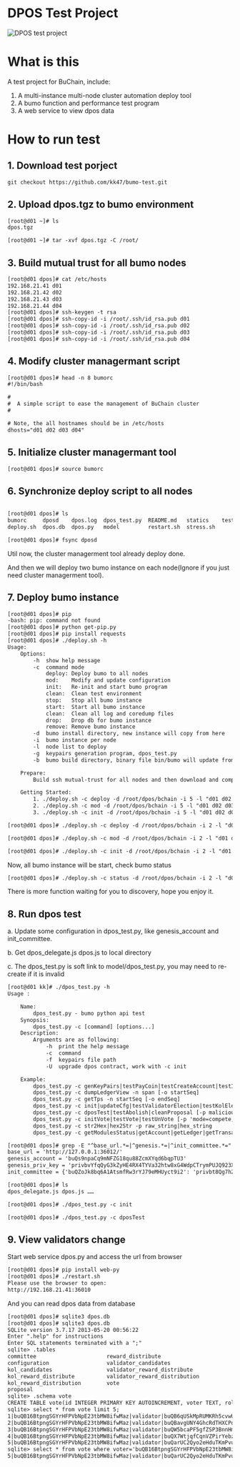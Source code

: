 
# DPOS Test Project

![DPOS test project](statics/images/dpos-test.png)

# What is this

A test project for BuChain, include:

1. A multi-instance multi-node cluster automation deploy tool
2. A bumo function and performance test program
3. A web service to view dpos data

# How to run test

## 1. Download test porject

```txt
git checkout https://github.com/kk47/bumo-test.git
```

## 2. Upload dpos.tgz to bumo environment

```txt
[root@d01 ~]# ls
dpos.tgz

[root@d01 ~]# tar -xvf dpos.tgz -C /root/
```

## 3. Build mutual trust for all bumo nodes

```txt
[root@d01 dpos]# cat /etc/hosts
192.168.21.41 d01
192.168.21.42 d02
192.168.21.43 d03
192.168.21.44 d04
[root@d01 dpos]# ssh-keygen -t rsa
[root@d01 dpos]# ssh-copy-id -i /root/.ssh/id_rsa.pub d01
[root@d01 dpos]# ssh-copy-id -i /root/.ssh/id_rsa.pub d02
[root@d01 dpos]# ssh-copy-id -i /root/.ssh/id_rsa.pub d03
[root@d01 dpos]# ssh-copy-id -i /root/.ssh/id_rsa.pub d04
```

## 4. Modify cluster managermant script

```txt
[root@d01 dpos]# head -n 8 bumorc
#!/bin/bash

#
#  A simple script to ease the management of BuChain cluster
#

# Note, the all hostnames should be in /etc/hosts
dhosts="d01 d02 d03 d04"
```

## 5. Initialize cluster managermant tool

```txt
[root@d01 dpos]# source bumorc
```

## 6. Synchronize deploy script to all nodes

```txt

[root@d01 dpos]# ls
bumorc     dposd    dpos.log  dpos_test.py  README.md   statics    test.cfg
deploy.sh  dpos.db  dpos.py   model         restart.sh  stress.sh

[root@d01 dpos]# fsync dposd
```

Util now, the cluster managerment tool already deploy done.

And then we will deploy two bumo instance on each node(Ignore if you just need cluster managerment tool).

## 7. Deploy bumo instance

```txt
[root@d01 dpos]# pip
-bash: pip: command not found
[root@d01 dpos]# python get-pip.py
[root@d01 dpos]# pip install requests
[root@d01 dpos]# ./deploy.sh -h
Usage:
    Options:
        -h  show help message
        -c  command mode
            deploy: Deploy bumo to all nodes
            mod:    Modify and update configuration
            init:   Re-init and start bumo program
            clean:  Clean test environment
            stop:   Stop all bumo instance
            start:  Start all bumo instance
            clean:  Clean all log and coredump files
            drop:   Drop db for bumo instance
            remove: Remove bumo instance
        -d  bumo install directory, new instance will copy from here
        -i  bumo instance per node
        -l  node list to deploy
        -g  keypairs generation program, dpos_test.py
        -b  bumo build directory, binary file bin/bumo will update from here

    Prepare:
        Build ssh mutual-trust for all nodes and then download and compile bumo program.

    Getting Started:
        1. ./deploy.sh -c deploy -d /root/dpos/bchain -i 5 -l "d01 d02 d03"
        2. ./deploy.sh -c mod -d /root/dpos/bchain -i 5 -l "d01 d02 d03" -g "/root/dpos/dpos_test.py"
        3. ./deploy.sh -c init -d /root/dpos/bchain -i 5 -l "d01 d02 d03" -b "/root/dpos/bumo-1.3.0"

[root@d01 dpos]# ./deploy.sh -c deploy -d /root/dpos/bchain -i 2 -l "d01 d02 d03 d04"

[root@d01 dpos]# ./deploy.sh -c mod -d /root/dpos/bchain -i 2 -l "d01 d02 d03 d04"

[root@d01 dpos]# ./deploy.sh -c init -d /root/dpos/bchain -i 2 -l "d01 d02 d03 d04"
```

Now, all bumo instance will be start, check bumo status

```txt
[root@d01 dpos]# ./deploy.sh -c status -d /root/dpos/bchain -i 2 -l "d01 d02 d03 d04"
```

There is more function waiting for you to discovery, hope you enjoy it.

## 8. Run dpos test

a. Update some configuration in dpos_test.py, like genesis_account and init_committee.

b. Get dpos_delegate.js dpos.js to local directory

c. The dpos_test.py is soft link to model/dpos_test.py, you may need to re-create if it is invalid
```txt
[root@d01 kk]# ./dpos_test.py -h
Usage :

    Name:
        dpos_test.py - bumo python api test
    Synopsis:
        dpos_test.py -c [command] [options...]
    Description:
        Arguments are as following:
            -h  print the help message
            -c  command
            -f  keypairs file path
            -U  upgrade dpos contract, work with -c init

    Example:
        dpos_test.py -c genKeyPairs|testPayCoin|testCreateAccount|testIssueAsset -n number [-o numOpPerTx] [-s startNonce] [-f keypairs]
        dpos_test.py -c dumpLedgerView -n span [-o startSeq]
        dpos_test.py -c getTps -n startSeq [-o endSeq]
        dpos_test.py -c init|updateCfg|testValidatorElection|testKolElection|testCommittee [-f keypairs] [-U] [-p key=value]
        dpos_test.py -c dposTest|testAbolish|cleanProposal [-p malicious|item,operate,address]
        dpos_test.py -c initVote|testVote|testUnVote [-p 'mode=compete,voter_num=5,candidate_num=5']
        dpos_test.py -c str2Hex|hex2Str -p raw_string|hex_string
        dpos_test.py -c getModulesStatus|getAccount|getLedger|getTransactionHistory|list

[root@d01 dpos]# grep -E "^base_url.*=|^genesis.*=|^init_committee.*=" dpos_test.py
base_url = 'http://127.0.0.1:36012/'
genesis_account = 'buQs9npaCq9mNFZG18qu88ZcmXYqd6bqpTU3'
genesis_priv_key = 'privbvYfqQyG3kZyHE4RX4TYVa32htw8xG4WdpCTrymPUJQ923XkKVbM'
init_committee = {'buQZoJk8bq6A1AtsmfRw3rYJ79eMHUyct9i2': 'privbt8Qg7h2YDDZqMRTuTG34SMzNXREdm8UQUtBpVDHk6e5xA54GTZ2',

[root@d01 dpos]# ls
dpos_delegate.js dpos.js ……

[root@d01 dpos]# ./dpos_test.py -c init

[root@d01 dpos]# ./dpos_test.py -c dposTest

```

## 9. View validators change

Start web service dpos.py and access the url from browser

```txt
[root@d01 dpos]# pip install web-py
[root@d01 dpos]# ./restart.sh
Please use the browser to open:
http://192.168.21.41:36010
```

And you can read dpos data from database

```txt
[root@d01 dpos]# sqlite3 dpos.db 
[root@d01 dpos]# sqlite3 dpos.db 
SQLite version 3.7.17 2013-05-20 00:56:22
Enter ".help" for instructions
Enter SQL statements terminated with a ";"
sqlite> .tables
committee                      reward_distribute            
configuration                  validator_candidates         
kol_candidates                 validator_reward_distribute  
kol_reward_distribute          validator_reward_distribution
kol_reward_distribution        vote                         
proposal                     
sqlite> .schema vote
CREATE TABLE vote(id INTEGER PRIMARY KEY AUTOINCREMENT, voter TEXT, role TEXT, candidate TEXT, amount INT);
sqlite> select * from vote limit 5;
1|buQB16BtpngSGYrHFPVbNpE23tbMW8ifwMaz|validator|buQB6qUSkMpRUMKRh5cvwUeJF5ktXwY3NyWh|5000000000
2|buQB16BtpngSGYrHFPVbNpE23tbMW8ifwMaz|validator|buQBavgUNY4GhcRdTHXCPquUY2ZPK4zgmZab|7000000000
3|buQB16BtpngSGYrHFPVbNpE23tbMW8ifwMaz|validator|buQW5bcaPF5gfZSP3BnnHmuA69EmBvrV6iWa|12000000000
4|buQB16BtpngSGYrHFPVbNpE23tbMW8ifwMaz|validator|buQX7WtjqfCqnVZPirYebzdg62uSp58VVkqz|12000000000
5|buQB16BtpngSGYrHFPVbNpE23tbMW8ifwMaz|validator|buQarUC2Qyo2eHduTKmPvupAuuQjpWPBGjbh|7000000000
sqlite> select * from vote where voter='buQB16BtpngSGYrHFPVbNpE23tbMW8ifwMaz' and candidate='buQarUC2Qyo2eHduTKmPvupAuuQjpWPBGjbh';
5|buQB16BtpngSGYrHFPVbNpE23tbMW8ifwMaz|validator|buQarUC2Qyo2eHduTKmPvupAuuQjpWPBGjbh|7000000000
```
